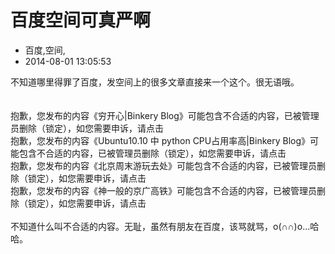 # 百度空间可真严啊
- 百度,空间,
- 2014-08-01 13:05:53


<div>不知道哪里得罪了百度，发空间上的很多文章直接来一个这个。很无语哦。</div><div><br /></div><div><br /></div><div>抱歉，您发布的内容《穷开心|Binkery Blog》可能包含不合适的内容，已被管理员删除（锁定），如您需要申诉，请点击&nbsp;</div><div>抱歉，您发布的内容《Ubuntu10.10 中 python CPU占用率高|Binkery Blog》可能包含不合适的内容，已被管理员删除（锁定），如您需要申诉，请点击&nbsp;</div><div>抱歉，您发布的内容《北京周末游玩去处》可能包含不合适的内容，已被管理员删除（锁定），如您需要申诉，请点击&nbsp;</div><div>抱歉，您发布的内容《神一般的京广高铁》可能包含不合适的内容，已被管理员删除（锁定），如您需要申诉，请点击&nbsp;</div><div><br /></div><div>不知道什么叫不合适的内容。无耻，虽然有朋友在百度，该骂就骂，o(∩∩)o...哈哈。</div>
